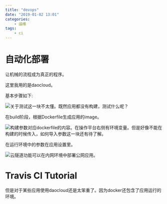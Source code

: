 ```yaml
---
title: "devops"
date: "2019-01-02 13:01"
categories:
    - 运维
tags:
    - ci
---
```


# 自动化部署

让机械的流程成为真正的程序。

这里我用的是daocloud。

基本步骤如下:

![](/blog_images/流程.png)关于测试这一块不太懂。既然应用都没有构建，测试什么呢？

在build阶段，根据Dockerfile生成应用的image。

![](/blog_images/构建任务.png)构建参数对应dockerfile的内容。在操作平台右侧有环境变量。但是好像不能在构建的时候传入，如何导入参数这一块还有待了解。

在运行环境中的参数在应用设置里。

![](/blog_images/应用设置.png)云隧道功能可以在内网环境中部署公网应用。



# Travis CI Tutorial

但是对于某些应用使用daocloud还是太笨重了。因为docker还包含了应用运行的环境。



